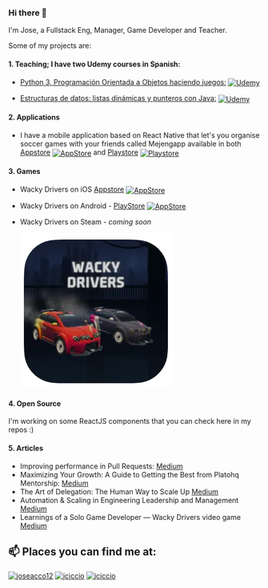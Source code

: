 ### Hi there 👋 

I'm Jose, a Fullstack Eng, Manager, Game Developer and Teacher.

Some of my projects are:
#### 1. Teaching; I have two Udemy courses in Spanish:

   - [Python 3, Programación Orientada a Objetos haciendo juegos:](https://www.udemy.com/course/programacion-orientada-a-objetos-haciendo-juegos-con-python/?couponCode=COUPON1499) <a href="https://www.udemy.com/course/programacion-orientada-a-objetos-haciendo-juegos-con-python/?couponCode=COUPON1499" target="blank"><img align="center" src="https://cdn.jsdelivr.net/npm/simple-icons@9.11.0/icons/udemy.svg" alt="Udemy" height="24" width="36" /></a>

   - [Estructuras de datos: listas dinámicas y punteros con Java:](https://www.udemy.com/course/programacion-orientada-a-objetos-haciendo-juegos-con-python/?referralCode=77B2A2FA3ACED1C01215) <a href="https://www.udemy.com/course/programacion-orientada-a-objetos-haciendo-juegos-con-python/?referralCode=77B2A2FA3ACED1C01215" target="blank"><img align="center" src="https://cdn.jsdelivr.net/npm/simple-icons@9.11.0/icons/udemy.svg" alt="Udemy" height="24" width="36" /></a>

#### 2. Applications
   - I have a mobile application based on React Native that let's you organise soccer games with your friends called Mejengapp available in both [Appstore](https://apps.apple.com/us/app/mejengapp/id1479790993) <a href="https://apps.apple.com/us/app/mejengapp/id1479790993" target="blank"><img align="center" src="https://cdn.jsdelivr.net/npm/simple-icons@9.11.0/icons/appstore.svg" alt="AppStore" height="24" width="36" /></a>  and [Playstore](https://play.google.com/store/apps/details?id=net.jciccio.mejengapp) <a href="https://play.google.com/store/apps/details?id=net.jciccio.mejengapp" target="blank"><img align="center" src="https://cdn.jsdelivr.net/npm/simple-icons@9.11.0/icons/googleplay.svg" alt="Playstore" height="24" width="36" /></a>
     

#### 3. Games

   - Wacky Drivers on iOS  [Appstore](https://apps.apple.com/ms/app/wacky-drivers/id1625610738) <a href="https://apps.apple.com/ms/app/wacky-drivers/id1625610738" target="blank"><img align="center" src="https://cdn.jsdelivr.net/npm/simple-icons@9.11.0/icons/appstore.svg" alt="AppStore" height="24" width="36" /></a>
   - Wacky Drivers on Android - [PlayStore](https://play.google.com/store/apps/details?id=net.jciccio.wackyracers) <a href="[https://apps.apple.com/ms/app/wacky-drivers/id1625610738](https://play.google.com/store/apps/details?id=net.jciccio.wackyracers)" target="blank"><img align="center" src="https://cdn.jsdelivr.net/npm/simple-icons@9.11.0/icons/googleplay.svg" alt="AppStore" height="24" width="36" /></a> 
   - Wacky Drivers on Steam - _coming soon_
  
     ![alt text](https://github.com/jciccio/jciccio/blob/master/wackydrivers.PNG)


 
#### 4. Open Source
I'm working on some ReactJS components that you can check here in my repos :)

#### 5. Articles

- Improving performance in Pull Requests: [Medium](https://medium.com/@jciccio/improving-performance-in-pull-requests-46db23d246bd)
- Maximizing Your Growth: A Guide to Getting the Best from Platohq Mentorship: [Medium](https://medium.com/@jciccio/maximizing-your-growth-a-guide-to-getting-the-best-from-platohq-mentorship-18dd1b698929)
- The Art of Delegation: The Human Way to Scale Up [Medium](https://medium.com/@jciccio/delegation-the-human-way-to-scale-up-0dd8681aed25)
- Automation & Scaling in Engineering Leadership and Management [Medium](https://medium.com/@jciccio/automation-scaling-in-engineering-leadership-andmanagement-9ca0458ef4fb)
- Learnings of a Solo Game Developer — Wacky Drivers video game [Medium](https://medium.com/@jciccio/learnings-of-a-solo-game-developer-wacky-drivers-video-game-b68bd4d32035)




## 📫 Places you can find me at:

<a href="https://twitter.com/joseacco12" target="blank"><img align="center" src="https://cdn.jsdelivr.net/npm/simple-icons@9.11.0/icons/twitter.svg" alt="joseacco12" height="24" width="36" /></a>
<a href="https://www.linkedin.com/in/jciccio/" target="blank"><img align="center" src="https://cdn.jsdelivr.net/npm/simple-icons@9.11.0/icons/linkedin.svg" alt="jciccio" height="24" width="36" /></a>
<a href="https://www.twitch.tv/joseaco" target="blank"><img align="center" src="https://cdn.jsdelivr.net/npm/simple-icons@9.11.0/icons/twitch.svg" alt="jciccio" height="24" width="36" /></a>






<!--
**jciccio/jciccio** is a ✨ _special_ ✨ repository because its `README.md` (this file) appears on your GitHub profile.

Here are some ideas to get you started:

- 🔭 I’m currently working on ...
- 🌱 I’m currently learning ...
- 👯 I’m looking to collaborate on ...
- 🤔 I’m looking for help with ...
- 💬 Ask me about ...
- 📫 How to reach me: ...
- 😄 Pronouns: ...
- ⚡ Fun fact: ...
-->
